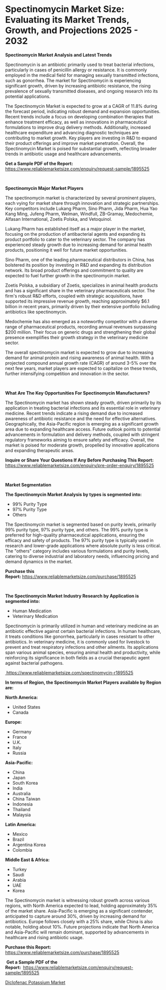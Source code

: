 <p><h1>Spectinomycin Market Size: Evaluating its Market Trends, Growth, and Projections 2025 - 2032</h1></p><p><strong>Spectinomycin Market Analysis and Latest Trends</strong></p>
<p><p>Spectinomycin is an antibiotic primarily used to treat bacterial infections, particularly in cases of penicillin allergy or resistance. It is commonly employed in the medical field for managing sexually transmitted infections, such as gonorrhea. The market for Spectinomycin is experiencing significant growth, driven by increasing antibiotic resistance, the rising prevalence of sexually transmitted diseases, and ongoing research into its potential applications. </p><p>The Spectinomycin Market is expected to grow at a CAGR of 11.8% during the forecast period, indicating robust demand and expansion opportunities. Recent trends include a focus on developing combination therapies that enhance treatment efficacy, as well as innovations in pharmaceutical formulations to improve drug delivery methods. Additionally, increased healthcare expenditure and advancing diagnostic techniques are contributing to market growth. Key players are investing in R&D to expand their product offerings and improve market penetration. Overall, the Spectinomycin Market is poised for substantial growth, reflecting broader trends in antibiotic usage and healthcare advancements.</p></p>
<p><strong>Get a Sample PDF of the Report:&nbsp;</strong> <a href="https://www.reliablemarketsize.com/enquiry/request-sample/1895525?utm_campaign=3262&utm_medium=2&utm_source=Github&utm_content=ia&utm_term=08032025&utm_id=spectinomycin">https://www.reliablemarketsize.com/enquiry/request-sample/1895525</a></p>
<p>&nbsp;</p>
<p><strong>Spectinomycin Major Market Players</strong></p>
<p><p>The spectinomycin market is characterized by several prominent players, each vying for market share through innovation and strategic partnerships. Key competitors include Lukang Pharm, Sino Pharm, Jida Pharm, Hua Yao Kang Ming, Jufeng Pharm, Welman, Windfull, ZB-Gramay, Medochemie, Alfasan International, Zoetis Polska, and Vetoquinol.</p><p>Lukang Pharm has established itself as a major player in the market, focusing on the production of antibacterial agents and expanding its product portfolio to cater to the veterinary sector. The company has experienced steady growth due to increasing demand for animal health products, positioning it well for future market opportunities.</p><p>Sino Pharm, one of the leading pharmaceutical distributors in China, has bolstered its position by investing in R&D and expanding its distribution network. Its broad product offerings and commitment to quality are expected to fuel further growth in the spectinomycin market.</p><p>Zoetis Polska, a subsidiary of Zoetis, specializes in animal health products and has a significant share in the veterinary pharmaceuticals sector. The firm's robust R&D efforts, coupled with strategic acquisitions, have supported its impressive revenue growth, reaching approximately $6.1 billion in recent years, primarily driven by their extensive portfolio including antibiotics like spectinomycin.</p><p>Medochemie has also emerged as a noteworthy competitor with a diverse range of pharmaceutical products, recording annual revenues surpassing $200 million. Their focus on generic drugs and strengthening their global presence exemplifies their growth strategy in the veterinary medicine sector.</p><p>The overall spectinomycin market is expected to grow due to increasing demand for animal protein and rising awareness of animal health. With a projected compound annual growth rate (CAGR) of around 3-5% over the next few years, market players are expected to capitalize on these trends, further intensifying competition and innovation in the sector.</p></p>
<p>&nbsp;</p>
<p><strong>What Are The Key Opportunities For Spectinomycin Manufacturers?</strong></p>
<p><p>The Spectinomycin market has shown steady growth, driven primarily by its application in treating bacterial infections and its essential role in veterinary medicine. Recent trends indicate a rising demand due to increased awareness of antibiotic resistance and the need for effective alternatives. Geographically, the Asia-Pacific region is emerging as a significant growth area due to expanding healthcare access. Future outlook points to potential advancements in formulation and delivery methods, coupled with stringent regulatory frameworks aiming to ensure safety and efficacy. Overall, the market is poised for moderate growth, propelled by innovative applications and expanding therapeutic areas.</p></p>
<p><strong>Inquire or Share Your Questions If Any Before Purchasing This Report:</strong> <a href="https://www.reliablemarketsize.com/enquiry/pre-order-enquiry/1895525?utm_campaign=3262&utm_medium=2&utm_source=Github&utm_content=ia&utm_term=08032025&utm_id=spectinomycin">https://www.reliablemarketsize.com/enquiry/pre-order-enquiry/1895525</a></p>
<p>&nbsp;</p>
<p><strong>Market Segmentation</strong></p>
<p><strong>The Spectinomycin Market Analysis by types is segmented into:</strong></p>
<p><ul><li>99% Purity Type</li><li>97% Purity Type</li><li>Others</li></ul></p>
<p><p>The Spectinomycin market is segmented based on purity levels, primarily 99% purity type, 97% purity type, and others. The 99% purity type is preferred for high-quality pharmaceutical applications, ensuring the efficacy and safety of products. The 97% purity type is typically used in research and lower-grade applications where absolute purity is less critical. The "others" category includes various formulations and purity levels, catering to diverse industrial and laboratory needs, influencing pricing and demand dynamics in the market.</p></p>
<p><strong>Purchase this Report:&nbsp;</strong><a href="https://www.reliablemarketsize.com/purchase/1895525?utm_campaign=3262&utm_medium=2&utm_source=Github&utm_content=ia&utm_term=08032025&utm_id=spectinomycin">https://www.reliablemarketsize.com/purchase/1895525</a></p>
<p>&nbsp;</p>
<p><strong>The Spectinomycin Market Industry Research by Application is segmented into:</strong></p>
<p><ul><li>Human Medication</li><li>Veterinary Medication</li></ul></p>
<p><p>Spectinomycin is primarily utilized in human and veterinary medicine as an antibiotic effective against certain bacterial infections. In human healthcare, it treats conditions like gonorrhea, particularly in cases resistant to other antibiotics. In veterinary medicine, it is commonly used for livestock to prevent and treat respiratory infections and other ailments. Its applications span various animal species, ensuring animal health and productivity, while reinforcing its significance in both fields as a crucial therapeutic agent against bacterial pathogens.</p></p>
<p><a href="https://www.reliablemarketsize.com/spectinomycin-r1895525?utm_campaign=3262&utm_medium=2&utm_source=Github&utm_content=ia&utm_term=08032025&utm_id=spectinomycin">&nbsp;https://www.reliablemarketsize.com/spectinomycin-r1895525</a></p>
<p><strong>In terms of Region, the Spectinomycin Market Players available by Region are:</strong></p>
<p>
    <p> <strong> North America: </strong>
        <ul>
            <li>United States</li>
            <li>Canada</li>
        </ul>
        </p> 
    <p> <strong> Europe: </strong>
        <ul>
            <li>Germany</li>
            <li>France</li>
            <li>U.K.</li>
            <li>Italy</li>
            <li>Russia</li>
        </ul>
        </p> 
    <p> <strong> Asia-Pacific: </strong>
        <ul>
            <li>China</li>
            <li>Japan</li>
            <li>South Korea</li>
            <li>India</li>
            <li>Australia</li>
            <li>China Taiwan</li>
            <li>Indonesia</li>
            <li>Thailand</li>
            <li>Malaysia</li>
        </ul>
        </p> 
    <p> <strong> Latin America: </strong>
        <ul>
            <li>Mexico</li>
            <li>Brazil</li>
            <li>Argentina Korea</li>
            <li>Colombia</li>
        </ul>
        </p> 
    <p> <strong> Middle East & Africa: </strong>
        <ul>
            <li>Turkey</li>
            <li>Saudi</li>
            <li>Arabia</li>
            <li>UAE</li>
            <li>Korea</li>
        </ul>
    </p>
    </p>
<p><p>The Spectinomycin market is witnessing robust growth across various regions, with North America expected to lead, holding approximately 35% of the market share. Asia-Pacific is emerging as a significant contender, anticipated to capture around 30%, driven by increasing demand for antibiotics. Europe follows closely with a 25% share, while China is also notable, holding about 10%. Future projections indicate that North America and Asia-Pacific will remain dominant, supported by advancements in healthcare and rising antibiotic usage.</p></p>
<p><strong>Purchase this Report: </strong><a href="https://www.reliablemarketsize.com/purchase/1895525?utm_campaign=3262&utm_medium=2&utm_source=Github&utm_content=ia&utm_term=08032025&utm_id=spectinomycin">https://www.reliablemarketsize.com/purchase/1895525</a></p>
<p>&nbsp;<strong>Get a Sample PDF of the Report:&nbsp;&nbsp;</strong><a href="https://www.reliablemarketsize.com/enquiry/request-sample/1895525?utm_campaign=3262&utm_medium=2&utm_source=Github&utm_content=ia&utm_term=08032025&utm_id=spectinomycin">https://www.reliablemarketsize.com/enquiry/request-sample/1895525</a></p>
<p><strong></strong></p>
<p><p><a href="https://github.com/hedbomkrahe/Market-Research-Report-List-1/blob/main/diclofenac-potassium-market.md?utm_campaign=3262&utm_medium=2&utm_source=Github&utm_content=ia&utm_term=08032025&utm_id=spectinomycin">Diclofenac Potassium Market</a></p></p>
